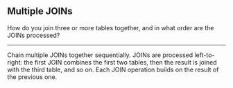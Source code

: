 ## Multiple JOINs

How do you join three or more tables together, and in what order are the JOINs processed?

---

Chain multiple JOINs together sequentially. JOINs are processed left-to-right: the first JOIN combines the first two tables, then the result is joined with the third table, and so on. Each JOIN operation builds on the result of the previous one.


